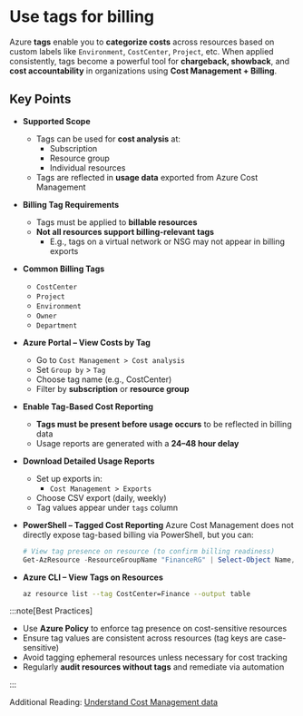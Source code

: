 # Use tags for billing

Azure **tags** enable you to **categorize costs** across resources based on custom labels like `Environment`, `CostCenter`, `Project`, etc. When applied consistently, tags become a powerful tool for **chargeback, showback**, and **cost accountability** in organizations using **Cost Management + Billing**.

## Key Points

- **Supported Scope**
  - Tags can be used for **cost analysis** at:
    - Subscription
    - Resource group
    - Individual resources
  - Tags are reflected in **usage data** exported from Azure Cost Management
- **Billing Tag Requirements**
  - Tags must be applied to **billable resources**
  - **Not all resources support billing-relevant tags**
    - E.g., tags on a virtual network or NSG may not appear in billing exports
- **Common Billing Tags**
  - `CostCenter`
  - `Project`
  - `Environment`
  - `Owner`
  - `Department`
- **Azure Portal – View Costs by Tag**
  - Go to `Cost Management > Cost analysis`
  - Set `Group by` > `Tag`
  - Choose tag name (e.g., CostCenter)
  - Filter by **subscription** or **resource group**
- **Enable Tag-Based Cost Reporting**
  - **Tags must be present before usage occurs** to be reflected in billing data
  - Usage reports are generated with a **24–48 hour delay**
- **Download Detailed Usage Reports**
  - Set up exports in:
    - `Cost Management > Exports`
  - Choose CSV export (daily, weekly)
  - Tag values appear under `tags` column
- **PowerShell – Tagged Cost Reporting**
  Azure Cost Management does not directly expose tag-based billing via PowerShell, but you can:

  ```powershell title="PowerShell"
  # View tag presence on resource (to confirm billing readiness)
  Get-AzResource -ResourceGroupName "FinanceRG" | Select-Object Name, ResourceType, Tags
  ```

- **Azure CLI – View Tags on Resources**

  ```bash title="Shell"
  az resource list --tag CostCenter=Finance --output table
  ```

:::note[Best Practices]

- Use **Azure Policy** to enforce tag presence on cost-sensitive resources
- Ensure tag values are consistent across resources (tag keys are case-sensitive)
- Avoid tagging ephemeral resources unless necessary for cost tracking
- Regularly **audit resources without tags** and remediate via automation

:::

Additional Reading: [Understand Cost Management data](https://learn.microsoft.com/en-us/azure/cost-management-billing/costs/understand-cost-mgt-data#group-and-filter-costs-by-resource-tags)
